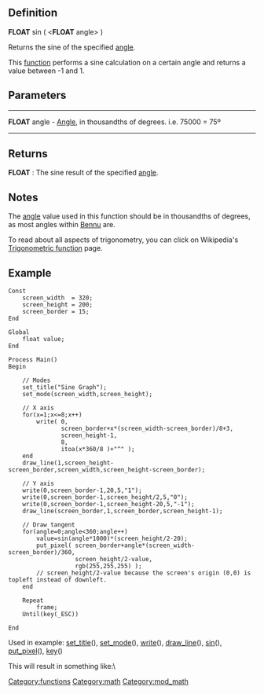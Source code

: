 Definition
----------

**FLOAT** sin ( &lt;**FLOAT** angle&gt; )

Returns the sine of the specified [angle](angle "wikilink").

This [function](function "wikilink") performs a sine calculation on a
certain angle and returns a value between -1 and 1.

Parameters
----------

  ----------------- --------------------------------------------------------------------------
  **FLOAT** angle   - [Angle](Angle "wikilink"), in thousandths of degrees. i.e. 75000 = 75º
  ----------------- --------------------------------------------------------------------------

Returns
-------

**FLOAT** : The sine result of the specified [angle](angle "wikilink").

Notes
-----

The [angle](angle "wikilink") value used in this function should be in
thousandths of degrees, as most angles within [Bennu](Bennu "wikilink")
are.

To read about all aspects of trigonometry, you can click on Wikipedia's
[Trigonometric
function](http://en.wikipedia.org/wiki/Trigonometric_function) page.

Example
-------

    Const
        screen_width  = 320;
        screen_height = 200;
        screen_border = 15;
    End

    Global
        float value;
    End

    Process Main()
    Begin

        // Modes
        set_title("Sine Graph");
        set_mode(screen_width,screen_height);

        // X axis
        for(x=1;x<=8;x++)
            write( 0,
                   screen_border+x*(screen_width-screen_border)/8+3,
                   screen_height-1,
                   8,
                   itoa(x*360/8 )+"^" );
        end
        draw_line(1,screen_height-screen_border,screen_width,screen_height-screen_border);

        // Y axis
        write(0,screen_border-1,20,5,"1");
        write(0,screen_border-1,screen_height/2,5,"0");
        write(0,screen_border-1,screen_height-20,5,"-1");
        draw_line(screen_border,1,screen_border,screen_height-1);

        // Draw tangent
        for(angle=0;angle<360;angle++)
            value=sin(angle*1000)*(screen_height/2-20);
            put_pixel( screen_border+angle*(screen_width-screen_border)/360,
                       screen_height/2-value,
                       rgb(255,255,255) );
            // screen_height/2-value because the screen's origin (0,0) is topleft instead of downleft.
        end

        Repeat
            frame;
        Until(key(_ESC))

    End

Used in example: [set\_title](set_title "wikilink")(),
[set\_mode](set_mode "wikilink")(), [write](write "wikilink")(),
[draw\_line](draw_line "wikilink")(), [sin](sin "wikilink")(),
[put\_pixel](put_pixel "wikilink")(), [key](key "wikilink")()

This will result in something like:\

<Category:functions> <Category:math> <Category:mod_math>
